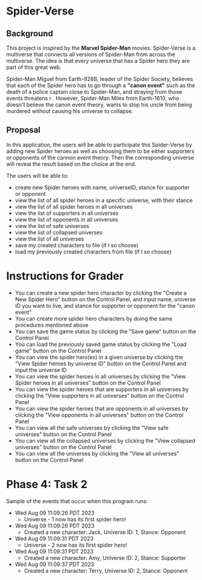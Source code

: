 # Spider-Verse

## Background
This project is inspired by the **Marvel Spider-Man** movies. Spider-Verse is a multiverse
that connects all versions of Spider-Man from across the multiverse.
The idea is that every universe that has a Spider hero they are part of this great web.

Spider-Man Miguel from Earth-928B, leader of the Spider Society, believes that each of the Spider hero has to go
through a **"canon event"** such as the death of a police captain
close to Spider-Man, and straying from those events threatens r
. However, Spider-Man Miles from Earth-1610,
who doesn't believe the canon event theory, wants to stop his uncle from being murdered without causing
his universe to collapse.

## Proposal
In this application, the users will be able to participate this Spider-Verse by adding
new Spider heroes as well as choosing them to be either supporters or opponents of the cannon event theory.
Then the corresponding universe will reveal the result based on the choice at the end.

The users will be able to:
- create new Spider heroes with name, universeID, stance for supporter or opponent
- view the list of all spider heroes in a specific universe, with their stance
- view the list of all spider heroes in all universes
- view the list of supporters in all universes
- view the list of opponents in all universes
- view the list of safe universes
- view the list of collapsed universes
- view the list of all universes
- save my created characters to file (if I so choose)
- load my previously created characters from file (if I so choose)

# Instructions for Grader

- You can create a new spider hero character by clicking the "Create a New Spider Hero"
button on the Control Panel, and input name, universe ID you want to live, and stance
for supporter or opponent for the "canon event"
- You can create more spider hero characters by doing the same procedures
mentioned above
- You can save the game status by clicking the
"Save game" button on the Control Panel
- You can load the previously saved game status by clicking the
"Load game" button on the Control Panel
- You can view the spider hero(es) in a given universe by clicking the
"View Spider heroes by universe ID" button on the Control Panel and input the 
universe ID
- You can view the spider heroes in all universes by clicking the
  "View Spider heroes in all universes" button on the Control Panel 
- You can view the spider heroes that are supporters in all universes by clicking the
"View supporters in all universes" button on the Control Panel
- You can view the spider heroes that are opponents in all universes by clicking the
  "View opponents in all universes" button on the Control Panel
- You can view all the safe universes by clicking the
  "View safe universes" button on the Control Panel
- You can view all the collapsed universes by clicking the
  "View collapsed universes" button on the Control Panel
- You can view all the universes by clicking the
  "View all universes" button on the Control Panel

# Phase 4: Task 2
Sample of the events that occur when this program runs:
- Wed Aug 09 11:09:26 PDT 2023
  - Universe - 1 now has its first spider hero!
- Wed Aug 09 11:09:26 PDT 2023
  - Created a new character: Jack, Universe ID: 1, Stance: Opponent
- Wed Aug 09 11:09:31 PDT 2023
  - Universe - 2 now has its first spider hero!
- Wed Aug 09 11:09:31 PDT 2023
  - Created a new character: Amy, Universe ID: 2, Stance: Supporter
- Wed Aug 09 11:09:37 PDT 2023
  - Created a new character: Terry, Universe ID: 2, Stance: Opponent

  